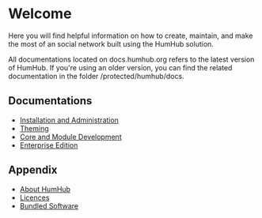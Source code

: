 Welcome 
=======

Here you will find helpful information on how to create, maintain, and make the most of an social network built using the HumHub solution.

All documentations located on docs.humhub.org refers to the latest version of HumHub. If you're using an older version, you can find the related documentation in the 
folder /protected/humhub/docs.

Documentations
--------------
- [Installation and Administration](admin/README.md)
- [Theming](theme/README.md)
- [Core and Module Development](developer/README.md)
- [Enterprise Edition](ee-README.md)


Appendix
--------
- [About HumHub](about.md)
- [Licences](licences.md)
- [Bundled Software](bundled-software.md)






